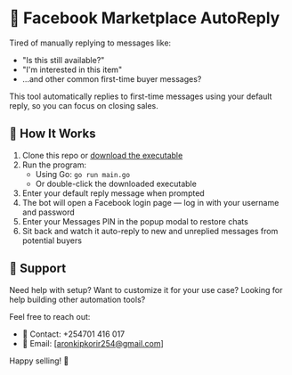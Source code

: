 # 🤖 Facebook Marketplace AutoReply

Tired of manually replying to messages like:

- "Is this still available?"
- "I'm interested in this item"
- ...and other common first-time buyer messages?

This tool automatically replies to first-time messages using your default reply, so you can focus on closing sales.

## 🚀 How It Works

1. Clone this repo or [download the executable](https://www.mediafire.com/file/rk1rh0s81wmvbou/FB-AutoReply.exe/file)
2. Run the program:
   - Using Go: `go run main.go`
   - Or double-click the downloaded executable
3. Enter your default reply message when prompted
4. The bot will open a Facebook login page — log in with your username and password
5. Enter your Messages PIN in the popup modal to restore chats
6. Sit back and watch it auto-reply to new and unreplied messages from potential buyers

## 💬 Support

Need help with setup? Want to customize it for your use case? Looking for help building other automation tools?

Feel free to reach out:

- 📱 Contact: +254701 416 017
- 📧 Email: [aronkipkorir254@gmail.com]

Happy selling! 🎉
